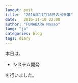 ```yaml
---
layout: post
title:  "2016年11月10日の出来事"
date:   2016-11-10 22:00
author: "FUNABARA Masao"
lang: "ja"
categories: blog
tags: diary
---
```


本日は、

* システム開発

を行いました。

